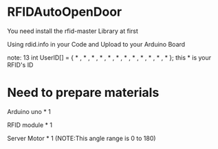 # RFIDAutoOpenDoor

You need install the rfid-master Library at first

Using rdid.info in your Code and Upload to your Arduino Board

note:
13 int UserID[] = { * , * , * , * , * , * , * , * , * , * , * , * }; this * is your RFID's ID

# Need to prepare materials

Arduino uno * 1

RFID module * 1

Server Motor * 1
(NOTE:This angle range is 0 to 180)
